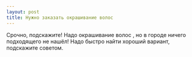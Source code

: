 ```yaml
---
layout: post 
title: Нужно заказать окрашивание волос  
--- 
```

Срочно, подскажите! Надо окрашивание волос , но в городе ничего подходящего не нашёл! Надо быстро найти хороший вариант, подскажите советом.